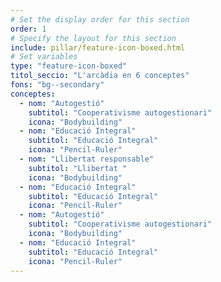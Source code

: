 ```yaml
---
# Set the display order for this section
order: 1
# Specify the layout for this section
include: pillar/feature-icon-boxed.html
# Set variables
type: "feature-icon-boxed"
titol_seccio: "L'arcàdia en 6 conceptes"
fons: "bg--secondary"
conceptes:
  - nom: "Autogestió"
    subtitol: "Cooperativisme autogestionari"
    icona: "Bodybuilding"
  - nom: "Educació Integral"
    subtitol: "Educació Integral"
    icona: "Pencil-Ruler"
  - nom: "Llibertat responsable"
    subtitol: "Llibertat "
    icona: "Bodybuilding"
  - nom: "Educació Integral"
    subtitol: "Educació Integral"
    icona: "Pencil-Ruler"
  - nom: "Autogestió"
    subtitol: "Cooperativisme autogestionari"
    icona: "Bodybuilding"
  - nom: "Educació Integral"
    subtitol: "Educació Integral"
    icona: "Pencil-Ruler"
---
```


